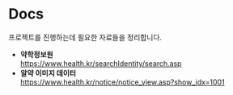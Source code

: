 # Docs
프로젝트를 진행하는데 필요한 자료들을 정리합니다.

* **약학정보원**  
    https://www.health.kr/searchIdentity/search.asp
* **알약 이미지 데이터**  
    https://www.health.kr/notice/notice_view.asp?show_idx=1001

